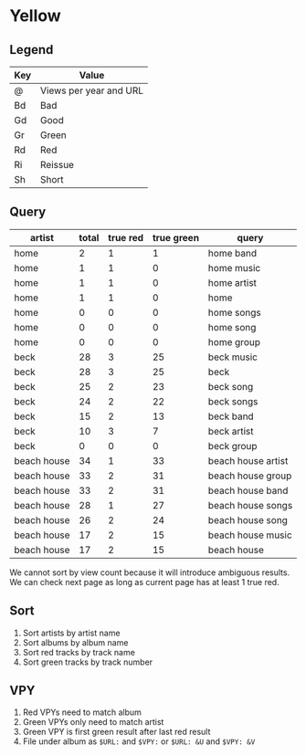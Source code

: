 Yellow
======

Legend
------

Key | Value
----|------
@   | Views per year and URL
Bd  | Bad
Gd  | Good
Gr  | Green
Rd  | Red
Ri  | Reissue
Sh  | Short

Query
-----

artist      | total | true red | true green | query
------------|-------|----------|------------|------------------
home        | 2     | 1        | 1          | home band
home        | 1     | 1        | 0          | home music
home        | 1     | 1        | 0          | home artist
home        | 1     | 1        | 0          | home
home        | 0     | 0        | 0          | home songs
home        | 0     | 0        | 0          | home song
home        | 0     | 0        | 0          | home group
beck        | 28    | 3        | 25         | beck music
beck        | 28    | 3        | 25         | beck
beck        | 25    | 2        | 23         | beck song
beck        | 24    | 2        | 22         | beck songs
beck        | 15    | 2        | 13         | beck band
beck        | 10    | 3        | 7          | beck artist
beck        | 0     | 0        | 0          | beck group
beach house | 34    | 1        | 33         | beach house artist
beach house | 33    | 2        | 31         | beach house group
beach house | 33    | 2        | 31         | beach house band
beach house | 28    | 1        | 27         | beach house songs
beach house | 26    | 2        | 24         | beach house song
beach house | 17    | 2        | 15         | beach house music
beach house | 17    | 2        | 15         | beach house

We cannot sort by view count because it will introduce ambiguous results. We
can check next page as long as current page has at least 1 true red.

Sort
-----

1. Sort artists by artist name
2. Sort albums by album name
3. Sort red tracks by track name
4. Sort green tracks by track number

VPY
-----

1. Red VPYs need to match album
2. Green VPYs only need to match artist
3. Green VPY is first green result after last red result
4. File under album as `$URL:` and `$VPY:` or `$URL: &U` and `$VPY: &V`
